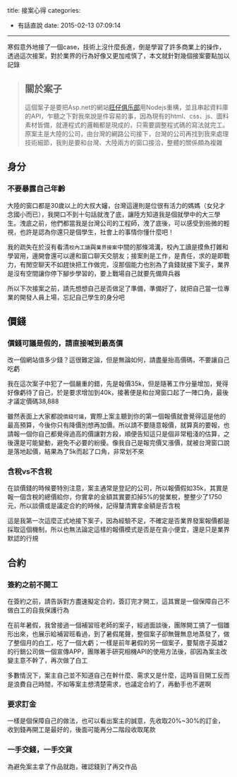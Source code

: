 title: 接案心得
categories:
  - 有話直說
date: 2015-02-13 07:09:14
---

寒假意外地接了一個case，技術上沒什麼長進，倒是學習了許多商業上的操作，透過這次接案，對於業界的行為好像又更加戒慎了，本文就針對幾個接案要點加以記錄

<!--more-->

> ## 關於案子
> 這個案子是要把Asp.net的網站[旺仔俱乐部](http://www.hotkidclub.com/)用Nodejs重構，並且串起資料庫的API，乍聽之下對我來說是件容易的事，因為現有的html、css、js、圖料素材皆備，就連程式的邏輯都是現成的，只需要調整程式碼的寫法就完工。原案主是大陸的公司，由台灣的網路公司接下，台灣的公司再找到我來處理技術細節，我則是要和台灣、大陸兩方的窗口接洽，整體的關係頗為複雜

## 身分

### 不要暴露自己年齡

大陸的窗口都是30歲以上的大叔大嬸，台灣這邊則是位很有活力的媽媽（女兒才念國小而已），我開口不到十句話就洩了底，讓陸方知道我是個就學中的大三學生。洩底之前，他們都當我是台灣公司的工程師，洩了底後，可以感受到些微的輕視，也許是認為你還只是個學生，社會上的事情你懂什麼吧！

我的疏失在於沒有看清`校內工讀`與`業界接案`中間的那條鴻溝，校內工讀是摸魚打雜和學習用，邊開會還可以邊和窗口聊天交朋友；接案則是工作，是責任，求的是即戰力，有閒空聊天不如趕快把工作做完，沒那個能力也別為了貪錢就接下案子，業界是沒有空間讓你停下腳步學習的，要上戰場自己就要先備齊兵器

所以下次接案之前，請先想想自己是否做足了準備，準備好了，就把自己當一位專業的開發人員上場，忘記自己學生的身分吧

## 價錢

### 價錢可議是假的，請直接喊到最高價

改一個網站值多少錢？這很難定論，但是無論如何，請盡量抬高價碼，不要讓自己吃虧

我在這次案子中犯了一個嚴重的錯，先是報價35k，但是隨著工作分量增加，覺得好像虧待了自己，於是要求增加到40k，接著便是和台灣窗口起了一陣口角，最後才議定價碼38,888

雖然表面上大家都說`價錢可議`，實際上案主聽到你的第一個報價就會覺得這是他的最高預算，今後你只有降價別想再加價。所以請不要隨意報價，就算真的要報，也請報一個你自己都覺得過高的價讓對方殺，順便告知這只是個非常粗淺的估算，之後還是可能變動，避免不必要的紛擾。像我自己是報完價又漲價，就被台灣窗口說是落地起價，結果為了5k而起了口角，非常划不來

### 含稅vs不含稅

在談價錢的時候要特別注意，案主通常是登記的公司，所以報價假如35k，其實是報一個含稅的總價給你，你實拿的金額其實要扣掉5%的營業稅，整整少了1750元，所以談價或是議定合約的時候，記得釐清實拿金額是否含稅

這是我第一次這麼正式地接下案子，因為經驗不足，不確定是否業界發案報價都是採取這個機制，所以也無法論定這樣的報價模式是否是在貪小便宜，還是只是業界默認的行規

## 合約

### 簽約之前不開工

在簽約之前，請告訴對方盡速擬定合約，簽訂完才開工，這其實是一個保障自己不做白工的自我保護行為

在前年暑假，我曾接過一個補習班老師的案子，經過面談後，團隊開工搞了一個雛形出來，也展示給補習班看過，到了暑假尾聲，整個案子卻無聲無息地蒸發了，做了整個月的白工，吃了一個大虧；一樣是前年暑假的另一個案子，要幫痞子英雄2的行銷公司做一個宣傳APP，團隊著手研究相機API的使用方法後，卻因為案主改變主意不幹了，再次做了白工

多數情況下，案主自己並不知道自己在幹什麼、需求又是什麼，這時盲目開工反而是浪費自己時間，不如等案主想清楚需求，也議定合約了，再動手也不遲啊

### 要求訂金

一樣是個保障自己的做法，也可以看出案主的誠意，先收取20%~30%的訂金，收到錢再開工是最好的，後面可能再分二階段收取尾款

### 一手交錢，一手交貨

為避免案主拿了作品就跑，確認錢到了再交作品